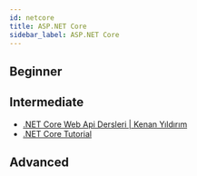 ```yaml
---
id: netcore
title: ASP.NET Core
sidebar_label: ASP.NET Core
---
```


## Beginner

## Intermediate

- [.NET Core Web Api Dersleri | Kenan Yıldırım](https://www.youtube.com/watch?v=paI5DZq79uw&list=PLpiXyP9d3U1q251izX5xLHctZEmb8REr_)
- [.NET Core Tutorial](https://www.youtube.com/playlist?list=PLRp4oRsit1bwwNs65YnxQGeuLxGMF76Tc)

## Advanced
